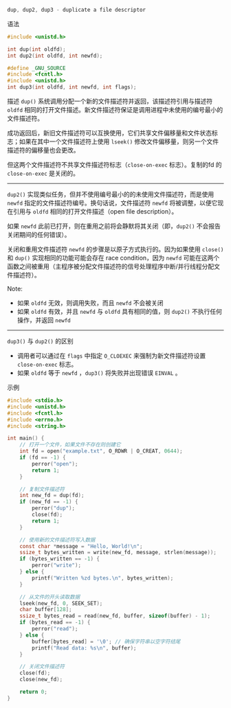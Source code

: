 ```c
dup, dup2, dup3 - duplicate a file descriptor
```

语法
```c
#include <unistd.h>

int dup(int oldfd);
int dup2(int oldfd, int newfd);

#define _GNU_SOURCE
#include <fcntl.h>
#include <unistd.h>
int dup3(int oldfd, int newfd, int flags);
```

描述
`dup()` 系统调用分配一个新的文件描述符并返回，该描述符引用与描述符 `oldfd` 相同的打开文件描述。新文件描述符保证是调用进程中未使用的编号最小的文件描述符。

成功返回后，新旧文件描述符可以互换使用，它们共享文件偏移量和文件状态标志；如果在其中一个文件描述符上使用 `lseek()` 修改文件偏移量，则另一个文件描述符的偏移量也会更改。

但这两个文件描述符不共享文件描述符标志（`close-on-exec` 标志）。复制的fd 的 `close-on-exec` 是关闭的。

---
`dup2()` 实现类似任务，但并不使用编号最小的的未使用文件描述符，而是使用 `newfd` 指定的文件描述符编号。换句话说，文件描述符 `newfd` 将被调整，以便它现在引用与 `oldfd` 相同的打开文件描述（open file description）。

如果 `newfd` 此前已打开，则在重用之前将会静默将其关闭（即，`dup2()` 不会报告关闭期间的任何错误）。

关闭和重用文件描述符 `newfd` 的步骤是以原子方式执行的。因为如果使用 `close()` 和 `dup()` 实现相同的功能可能会存在 race condition，因为 `newfd` 可能在这两个函数之间被重用（主程序被分配文件描述符的信号处理程序中断/并行线程分配文件描述符）。

Note:
- 如果 `oldfd` 无效，则调用失败，而且 `newfd` 不会被关闭
- 如果 `oldfd` 有效，并且 `newfd` 与 `oldfd` 具有相同的值，则 `dup2()` 不执行任何操作，并返回 `newfd`

---
`dup3()` 与 `dup2()` 的区别
- 调用者可以通过在 `flags` 中指定 `O_CLOEXEC` 来强制为新文件描述符设置 `close-on-exec` 标志。
- 如果 `oldfd` 等于 `newfd` ，`dup3()` 将失败并出现错误 `EINVAL` 。 


示例
```c
#include <stdio.h>
#include <unistd.h>
#include <fcntl.h>
#include <errno.h>
#include <string.h>

int main() {
    // 打开一个文件，如果文件不存在则创建它
    int fd = open("example.txt", O_RDWR | O_CREAT, 0644);
    if (fd == -1) {
        perror("open");
        return 1;
    }

    // 复制文件描述符
    int new_fd = dup(fd);
    if (new_fd == -1) {
        perror("dup");
        close(fd);
        return 1;
    }

    // 使用新的文件描述符写入数据
    const char *message = "Hello, World!\n";
    ssize_t bytes_written = write(new_fd, message, strlen(message));
    if (bytes_written == -1) {
        perror("write");
    } else {
        printf("Written %zd bytes.\n", bytes_written);
    }

    // 从文件的开头读取数据
    lseek(new_fd, 0, SEEK_SET);
    char buffer[128];
    ssize_t bytes_read = read(new_fd, buffer, sizeof(buffer) - 1);
    if (bytes_read == -1) {
        perror("read");
    } else {
        buffer[bytes_read] = '\0'; // 确保字符串以空字符结尾
        printf("Read data: %s\n", buffer);
    }

    // 关闭文件描述符
    close(fd);
    close(new_fd);

    return 0;
}
```